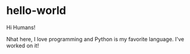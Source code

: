 # hello-world

Hi Humans!

Nhat here, I love programming and Python is my favorite language.
I've worked on it!
